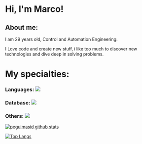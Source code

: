 
# Hi, I'm Marco!



## About me:

I am 29 years old, Control and Automation Engineering.

I Love code and create new stuff, i like too much to discover new technologies and dive deep in solving problems.

# My specialties:
### Languages: <img src="https://img.shields.io/badge/Python-3776AB?&style=for-the-badge&logo=python&logoColor=yellow"/>
### Database: <img src ="https://img.shields.io/badge/MySQL-005C84?style=for-the-badge&logo=mysql&logoColor=white"/>
### Others: <img src="https://img.shields.io/badge/Django-092E20?style=for-the-badge&logo=django&logoColor=green"/>

[![peguimasid github stats](https://github-readme-stats.vercel.app/api?username=maarcoantonio&show_icons=true&title_color=fff&icon_color=37aaf&text_color=f8f8f2&bg_color=171c24&count_private=true)](https://github.com/maarcoantonio)

[![Top Langs](https://github-readme-stats.vercel.app/api/top-langs/?username=diego3g&layout=compact&title_color=fff&text_color=f8f8f2&hide=java&bg_color=171c24)](https://github.com/gui-loko)
